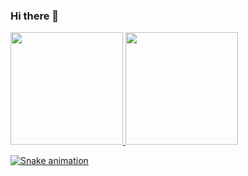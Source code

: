 ### Hi there 👋




<!--
**luis-felipee/luis-felipee** is a ✨ _special_ ✨ repository because its `README.md` (this file) appears on your GitHub profile.

Here are some ideas to get you started:

- 🔭 I’m currently working on ...
- 🌱 I’m currently learning ...
- 👯 I’m looking to collaborate on ...
- 🤔 I’m looking for help with ...
- 💬 Ask me about ...
- 📫 How to reach me: ...
- 😄 Pronouns: ...
- ⚡ Fun fact: ...
-->
<div>
  <a href="https://github.com/luis-felipee">
  <img height="180cm" src="https://github-readme-stats.vercel.app/api?username=luis-felipee&show_icons=true&theme=tokyonight&includ_all_commits=true&count_private=true"/>
  <img height="180cm" src="https://github-readme-stats.vercel.app/api/top-langs/?username=luis-felipee&layout=compact&lang_count=16&theme=tokyonight"/>
</div>
  

![Snake animation](https://github.com/luis-felipee/luis-felipee/blob/output/github-contribution-grid-snake.svg)
